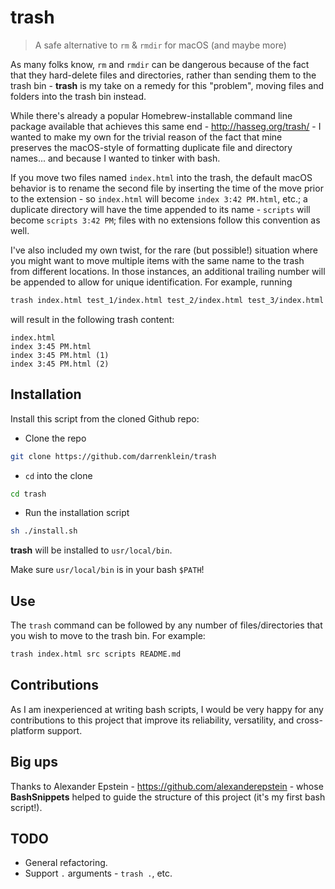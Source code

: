 # trash
> A safe alternative to `rm` & `rmdir` for macOS (and maybe more)

As many folks know, `rm` and `rmdir` can be dangerous because of the fact that they hard-delete files and directories, rather than sending them to the trash bin - **trash** is my take on a remedy for this "problem", moving files and folders into the trash bin instead.

While there's already a popular Homebrew-installable command line package available that achieves this same end - http://hasseg.org/trash/ - I wanted to make my own for the trivial reason of the fact that mine preserves the macOS-style of formatting duplicate file and directory names... and because I wanted to tinker with bash.

If you move two files named `index.html` into the trash, the default macOS behavior is to rename the second file by inserting the time of the move prior to the extension - so `index.html` will become `index 3:42 PM.html`, etc.; a duplicate directory will have the time appended to its name - `scripts` will become `scripts 3:42 PM`; files with no extensions follow this convention as well.

I've also included my own twist, for the rare (but possible!) situation where you might want to move multiple items with the same name to the trash from different locations. In those instances, an additional trailing number will be appended to allow for unique identification. For example, running

```bash
trash index.html test_1/index.html test_2/index.html test_3/index.html
```

will result in the following trash content:

```
index.html
index 3:45 PM.html
index 3:45 PM.html (1)
index 3:45 PM.html (2)
```

## Installation

Install this script from the cloned Github repo:

- Clone the repo

```bash
git clone https://github.com/darrenklein/trash
```

- `cd` into the clone

```bash
cd trash
```

- Run the installation script

```bash
sh ./install.sh
```

**trash** will be installed to `usr/local/bin`.

Make sure `usr/local/bin` is in your bash `$PATH`!

## Use

The `trash` command can be followed by any number of files/directories that you wish to move to the trash bin. For example:

```bash
trash index.html src scripts README.md
```

## Contributions

As I am inexperienced at writing bash scripts, I would be very happy for any contributions to this project that improve its reliability, versatility, and cross-platform support.

## Big ups

Thanks to Alexander Epstein - https://github.com/alexanderepstein - whose **BashSnippets** helped to guide the structure of this project (it's my first bash script!).

## TODO

- General refactoring.
- Support `.` arguments - `trash .`, etc.
